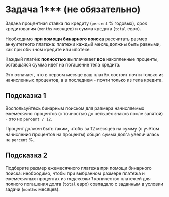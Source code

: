 # Задача 1*** (не обязательно)

Задана процентная ставка по кредиту (`percent` % годовых), срок кредитования (`months` месяцев) и сумма кредита (`total` евро).

Необходимо **при помощи бинарного поиска** рассчитать размер аннуитетного платежа: платежи каждый месяц должны быть равными, как при обычном кредите или ипотеке.

Каждый платёж **полностью** выплачивает **все** накопленные проценты, оставшаяся сумма идёт на погашение тела кредита.

Это означает, что в первом месяце ваш платёж состоит почти только из начисленных процентов, а в последнем - почти только из тела кредита.

## Подсказка 1

Воспользуйтесь бинарным поиском для размера начисляемых ежемесячно процентов (с точностью до четырёх знаков после запятой) - это не `percent / 12`.

Процент должен быть таким, чтобы за 12 месяцев на сумму (с учётом начисления процентов на проценты) общая сумма долга увеличилась на `percent` %.

## Подсказка 2

Подберите размер ежемесячного платежа при помощи бинарного поиска: необходимо, чтобы при выбранном размере платежа и ежемесячных процентах из *подсказки 1* количество платежей для полного погашения долга (`total` евро) совпадало с заданным в условии задачи (`months` месяцев).
